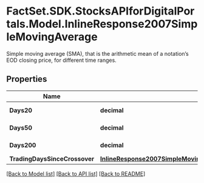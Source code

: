 # FactSet.SDK.StocksAPIforDigitalPortals.Model.InlineResponse2007SimpleMovingAverage
Simple moving average (SMA), that is the arithmetic mean of a notation’s EOD closing price, for different time ranges.

## Properties

Name | Type | Description | Notes
------------ | ------------- | ------------- | -------------
**Days20** | **decimal** | 20 trading days. | [optional] 
**Days50** | **decimal** | 50 trading days. | [optional] 
**Days200** | **decimal** | 200 trading days. | [optional] 
**TradingDaysSinceCrossover** | [**InlineResponse2007SimpleMovingAverageTradingDaysSinceCrossover**](InlineResponse2007SimpleMovingAverageTradingDaysSinceCrossover.md) |  | [optional] 

[[Back to Model list]](../README.md#documentation-for-models) [[Back to API list]](../README.md#documentation-for-api-endpoints) [[Back to README]](../README.md)

